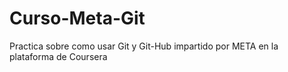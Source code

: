 # Curso-Meta-Git
Practica sobre como usar Git y Git-Hub impartido por META en la plataforma de Coursera
